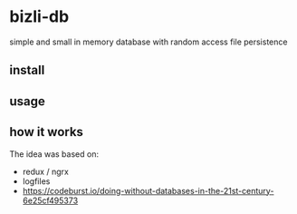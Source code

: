 # bizli-db

simple and small in memory database with random access file persistence

## install

## usage

## how it works

The idea was based on:
- redux / ngrx
- logfiles
- https://codeburst.io/doing-without-databases-in-the-21st-century-6e25cf495373
